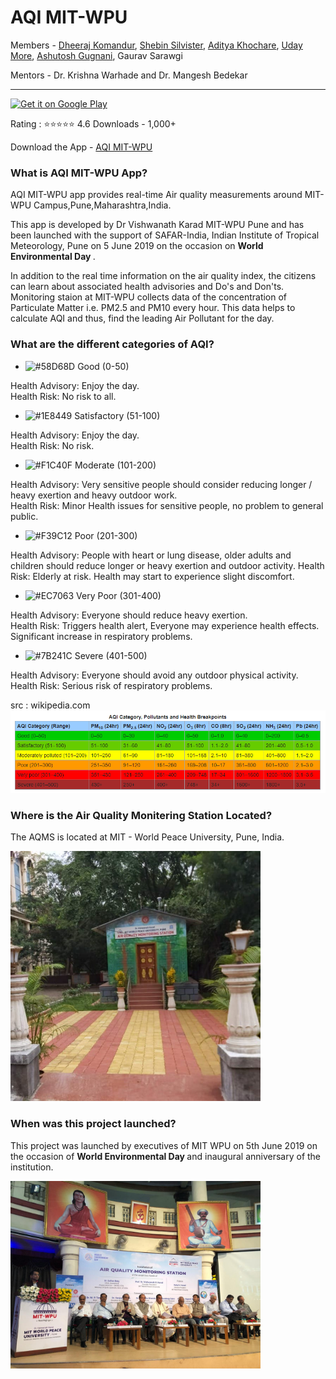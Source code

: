 # AQI MIT-WPU

Members - 
[Dheeraj Komandur](https://www.dheerajkomandur.com),
[Shebin Silvister](https://github.com/silvistershebin), 
[Aditya Khochare](https://github.com/AdityaPune),
[Uday More](https://github.com/udayvmore1),
[Ashutosh Gugnani](https://github.com/ashutoshgugnani),
Gaurav Sarawgi

Mentors - Dr. Krishna Warhade and Dr. Mangesh Bedekar
***


<a href="https://play.google.com/store/apps/details?id=in.creationdevs.aqi&hl=en_IN&gl=US"><img alt="Get it on Google Play" src="https://play.google.com/intl/en_us/badges/images/generic/en-play-badge.png" height=60px /></a>

Rating : :star::star::star::star::star: 4.6       Downloads - 1,000+

Download the App - [AQI MIT-WPU](https://play.google.com/store/apps/details?id=in.creationdevs.aqi&hl=en_IN&gl=US) 


### What is AQI MIT-WPU App?
  AQI MIT-WPU app provides real-time Air quality measurements around MIT-WPU Campus,Pune,Maharashtra,India. 

  This app is developed by Dr Vishwanath Karad MIT-WPU Pune and has been launched with the support of SAFAR-India, Indian Institute of Tropical Meteorology, Pune on 5 June 2019 on the occasion on <b> World Environmental Day </b>.

  In addition to the real time information on the air quality index, the citizens can learn about associated health advisories and Do's and Don'ts. Monitoring staion at MIT-WPU collects data of the concentration of Particulate Matter i.e. PM2.5 and PM10 every hour.
This data helps to calculate AQI and thus, find the leading Air Pollutant for the day.

### What are the different categories of AQI?

- ![#58D68D](https://via.placeholder.com/15/58D68D/000000?text=+) Good (0-50)

Health Advisory: Enjoy the day.  
Health Risk: No risk to all.

- ![#1E8449](https://via.placeholder.com/15/1E8449/000000?text=+) Satisfactory (51-100) 

Health Advisory: Enjoy the day.  
Health Risk: No risk.

- ![#F1C40F](https://via.placeholder.com/15/F1C40F/000000?text=+) Moderate (101-200) 

Health Advisory: Very sensitive people should consider reducing longer / heavy exertion and heavy outdoor work.  
Health Risk: Minor Health issues for sensitive people, no problem to general public.  

- ![#F39C12 ](https://via.placeholder.com/15/F39C12/000000?text=+) Poor (201-300) 

Health Advisory: People with heart or lung disease, older adults and children should reduce longer or heavy exertion and outdoor activity.
Health Risk: Elderly at risk.  Health may start to experience slight discomfort.

- ![#EC7063](https://via.placeholder.com/15/EC7063/000000?text=+) Very Poor (301-400) 

Health Advisory: Everyone should reduce heavy exertion.  
Health Risk: Triggers health alert, Everyone may experience health effects.  Significant increase in respiratory problems.  

- ![#7B241C](https://via.placeholder.com/15/7B241C/000000?text=+) Severe (401-500) 

Health Advisory: Everyone should avoid any outdoor physical activity.
Health Risk: Serious risk of respiratory problems.


src : wikipedia.com
![alt text](allPolutants.png "image title")

### Where is the Air Quality Monitering Station Located?

The AQMS is located at MIT - World Peace University, Pune, India.

<img src="AQIMoniteringStation.jpeg" alt="drawing" width="400"/>

### When was this project launched?

This project was launched by executives of MIT WPU on 5th June 2019 on the occasion of <b> World Environmental Day </b> and inaugural anniversary of the institution.

<img src="EventPhoto.jpeg" alt="drawing" width="400"/>






